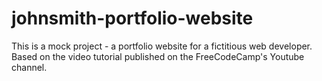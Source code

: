 # johnsmith-portfolio-website
This is a mock project - a portfolio website for a fictitious web developer. Based on the video tutorial published on the FreeCodeCamp's Youtube channel.
